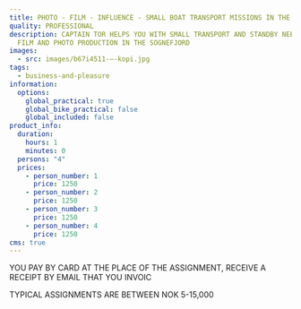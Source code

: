 ```yaml
---
title: PHOTO - FILM - INFLUENCE - SMALL BOAT TRANSPORT MISSIONS IN THE SOGNEFJORD
quality: PROFESSIONAL
description: CAPTAIN TOR HELPS YOU WITH SMALL TRANSPORT AND STANDBY NEEDS FOR
  FILM AND PHOTO PRODUCTION IN THE SOGNEFJORD
images:
  - src: images/b67i4511-–-kopi.jpg
tags:
  - business-and-pleasure
information:
  options:
    global_practical: true
    global_bike_practical: false
    global_included: false
product_info:
  duration:
    hours: 1
    minutes: 0
  persons: "4"
  prices:
    - person_number: 1
      price: 1250
    - person_number: 2
      price: 1250
    - person_number: 3
      price: 1250
    - person_number: 4
      price: 1250
cms: true
---
```

YOU PAY BY CARD AT THE PLACE OF THE ASSIGNMENT, RECEIVE A RECEIPT BY EMAIL THAT YOU INVOIC 

TYPICAL ASSIGNMENTS ARE BETWEEN NOK 5-15,000
